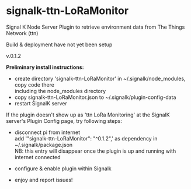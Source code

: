 # signalk-ttn-LoRaMonitor
Signal K Node Server Plugin to retrieve environment data from The Things Network (ttn)

Build & deployment have not yet been setup  

v.0.1.2

**Preliminary install instructions:**

* create directory 'signalk-ttn-LoRaMonitor' in ~/.signalk/node_modules, copy code there  
including the node_modules directory
* copy signalk-ttn-LoRaMonitor.json to ~/.signalk/plugin-config-data  
* restart SignalK server

If the plugin doesn't show up as 'ttn LoRa Monitoring' at the SignalK server's Plugin Config page, try following steps:

* disconnect pi from internet  
add '"signalk-ttn-LoRaMonitor": "^0.1.2",' as dependency in ~/.signalk/package.json  
NB: this entry will disappear once the plugin is up and running with internet connected

* configure & enable plugin within Signalk
* enjoy and report issues!

